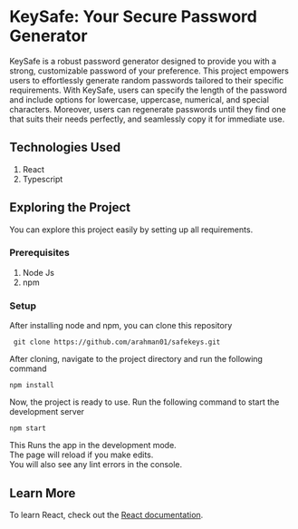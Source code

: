 # KeySafe: Your Secure Password Generator

KeySafe is a robust password generator designed to provide you with a strong, customizable password of your preference. This project empowers users to effortlessly generate random passwords tailored to their specific requirements. With KeySafe, users can specify the length of the password and include options for lowercase, uppercase, numerical, and special characters. Moreover, users can regenerate passwords until they find one that suits their needs perfectly, and seamlessly copy it for immediate use.

## Technologies Used

1. React
2. Typescript

## Exploring the Project

You can explore this project easily by setting up all requirements.

### Prerequisites

1. Node Js
2. npm

### Setup

After installing node and npm, you can clone this repository

```
 git clone https://github.com/arahman01/safekeys.git
```

After cloning, navigate to the project directory and run the following command

```
npm install
```

Now, the project is ready to use. Run the following command to start the development server

```
npm start
```

This Runs the app in the development mode.\
The page will reload if you make edits.\
You will also see any lint errors in the console.

## Learn More

To learn React, check out the [React documentation](https://reactjs.org/).
